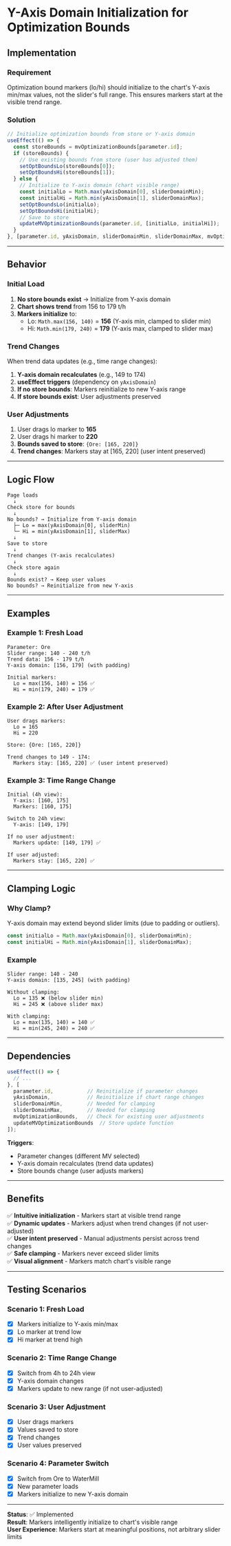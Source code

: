 # Y-Axis Domain Initialization for Optimization Bounds

## Implementation

### **Requirement**
Optimization bound markers (lo/hi) should initialize to the chart's Y-axis min/max values, not the slider's full range. This ensures markers start at the visible trend range.

### **Solution**

```typescript
// Initialize optimization bounds from store or Y-axis domain
useEffect(() => {
  const storeBounds = mvOptimizationBounds[parameter.id];
  if (storeBounds) {
    // Use existing bounds from store (user has adjusted them)
    setOptBoundsLo(storeBounds[0]);
    setOptBoundsHi(storeBounds[1]);
  } else {
    // Initialize to Y-axis domain (chart visible range)
    const initialLo = Math.max(yAxisDomain[0], sliderDomainMin);
    const initialHi = Math.min(yAxisDomain[1], sliderDomainMax);
    setOptBoundsLo(initialLo);
    setOptBoundsHi(initialHi);
    // Save to store
    updateMVOptimizationBounds(parameter.id, [initialLo, initialHi]);
  }
}, [parameter.id, yAxisDomain, sliderDomainMin, sliderDomainMax, mvOptimizationBounds, updateMVOptimizationBounds]);
```

---

## Behavior

### **Initial Load**
1. **No store bounds exist** → Initialize from Y-axis domain
2. **Chart shows trend** from 156 to 179 t/h
3. **Markers initialize** to:
   - Lo: `Math.max(156, 140)` = **156** (Y-axis min, clamped to slider min)
   - Hi: `Math.min(179, 240)` = **179** (Y-axis max, clamped to slider max)

### **Trend Changes**
When trend data updates (e.g., time range changes):
1. **Y-axis domain recalculates** (e.g., 149 to 174)
2. **useEffect triggers** (dependency on `yAxisDomain`)
3. **If no store bounds**: Markers reinitialize to new Y-axis range
4. **If store bounds exist**: User adjustments preserved

### **User Adjustments**
1. User drags lo marker to **165**
2. User drags hi marker to **220**
3. **Bounds saved to store**: `{Ore: [165, 220]}`
4. **Trend changes**: Markers stay at [165, 220] (user intent preserved)

---

## Logic Flow

```
Page loads
  ↓
Check store for bounds
  ↓
No bounds? → Initialize from Y-axis domain
  ├─ Lo = max(yAxisDomain[0], sliderMin)
  └─ Hi = min(yAxisDomain[1], sliderMax)
  ↓
Save to store
  ↓
Trend changes (Y-axis recalculates)
  ↓
Check store again
  ↓
Bounds exist? → Keep user values
No bounds? → Reinitialize from new Y-axis
```

---

## Examples

### **Example 1: Fresh Load**
```
Parameter: Ore
Slider range: 140 - 240 t/h
Trend data: 156 - 179 t/h
Y-axis domain: [156, 179] (with padding)

Initial markers:
  Lo = max(156, 140) = 156 ✅
  Hi = min(179, 240) = 179 ✅
```

### **Example 2: After User Adjustment**
```
User drags markers:
  Lo = 165
  Hi = 220

Store: {Ore: [165, 220]}

Trend changes to 149 - 174:
  Markers stay: [165, 220] ✅ (user intent preserved)
```

### **Example 3: Time Range Change**
```
Initial (4h view):
  Y-axis: [160, 175]
  Markers: [160, 175]

Switch to 24h view:
  Y-axis: [149, 179]
  
If no user adjustment:
  Markers update: [149, 179] ✅
  
If user adjusted:
  Markers stay: [165, 220] ✅
```

---

## Clamping Logic

### **Why Clamp?**
Y-axis domain may extend beyond slider limits (due to padding or outliers).

```typescript
const initialLo = Math.max(yAxisDomain[0], sliderDomainMin);
const initialHi = Math.min(yAxisDomain[1], sliderDomainMax);
```

### **Example**
```
Slider range: 140 - 240
Y-axis domain: [135, 245] (with padding)

Without clamping:
  Lo = 135 ❌ (below slider min)
  Hi = 245 ❌ (above slider max)

With clamping:
  Lo = max(135, 140) = 140 ✅
  Hi = min(245, 240) = 240 ✅
```

---

## Dependencies

```typescript
useEffect(() => {
  // ...
}, [
  parameter.id,           // Reinitialize if parameter changes
  yAxisDomain,            // Reinitialize if chart range changes
  sliderDomainMin,        // Needed for clamping
  sliderDomainMax,        // Needed for clamping
  mvOptimizationBounds,   // Check for existing user adjustments
  updateMVOptimizationBounds  // Store update function
]);
```

**Triggers**:
- Parameter changes (different MV selected)
- Y-axis domain recalculates (trend data updates)
- Store bounds change (user adjusts markers)

---

## Benefits

✅ **Intuitive initialization** - Markers start at visible trend range  
✅ **Dynamic updates** - Markers adjust when trend changes (if not user-adjusted)  
✅ **User intent preserved** - Manual adjustments persist across trend changes  
✅ **Safe clamping** - Markers never exceed slider limits  
✅ **Visual alignment** - Markers match chart's visible range  

---

## Testing Scenarios

### **Scenario 1: Fresh Load**
- [x] Markers initialize to Y-axis min/max
- [x] Lo marker at trend low
- [x] Hi marker at trend high

### **Scenario 2: Time Range Change**
- [x] Switch from 4h to 24h view
- [x] Y-axis domain changes
- [x] Markers update to new range (if not user-adjusted)

### **Scenario 3: User Adjustment**
- [x] User drags markers
- [x] Values saved to store
- [x] Trend changes
- [x] User values preserved

### **Scenario 4: Parameter Switch**
- [x] Switch from Ore to WaterMill
- [x] New parameter loads
- [x] Markers initialize to new Y-axis domain

---

**Status**: ✅ Implemented  
**Result**: Markers intelligently initialize to chart's visible range  
**User Experience**: Markers start at meaningful positions, not arbitrary slider limits
